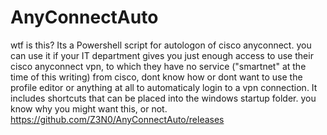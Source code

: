# AnyConnectAuto 
wtf is this?
Its a Powershell script for autologon of cisco anyconnect. you can use it if your IT department gives you just enough access to use their cisco anyconnect vpn, to which they have no service ("smartnet" at the time of this writing) from cisco, dont know how or dont want to use the profile editor or anything at all to automaticaly login to a vpn connection. 
It includes shortcuts that can be placed into the windows startup folder. you know why you might want this, or not.
https://github.com/Z3N0/AnyConnectAuto/releases
